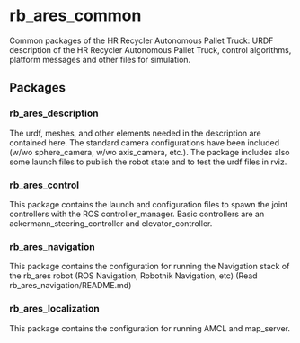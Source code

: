 # rb_ares_common

Common packages of the HR Recycler Autonomous Pallet Truck: URDF description of the HR Recycler Autonomous Pallet Truck, control algorithms, platform messages and other files for simulation.


## Packages

### rb_ares_description

The urdf, meshes, and other elements needed in the description are contained here. The standard camera configurations have been included (w/wo sphere_camera, w/wo axis_camera, etc.). The package includes also some launch files to publish the robot state and to test the urdf files in rviz.

### rb_ares_control

This package contains the launch and configuration files to spawn the joint controllers with the ROS controller_manager. Basic controllers are an ackermann_steering_controller and elevator_controller.

### rb_ares_navigation

This package contains the configuration for running the Navigation stack of the rb_ares robot (ROS Navigation, Robotnik Navigation, etc) (Read rb_ares_navigation/README.md)

### rb_ares_localization

This package contains the configuration for running AMCL and map_server.
